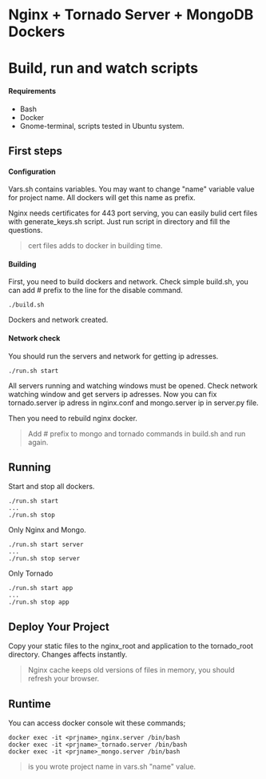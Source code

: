 # Nginx + Tornado Server + MongoDB Dockers
# Build, run and watch scripts

#### Requirements
* Bash
* Docker
* Gnome-terminal, scripts tested in Ubuntu system.

## First steps

#### Configuration

Vars.sh contains variables. You may want to change "name" variable value for project name. All dockers will get this name as prefix.

Nginx needs certificates for 443 port serving, you can easily bulid cert files with generate_keys.sh script. Just run script in directory and fill the questions.
> cert files adds to docker in building time.


#### Building
First, you need to build dockers and network. Check simple build.sh, you can add # prefix to the line for the disable command.

```
./build.sh
```
Dockers and network created.

#### Network check
You should run the servers and network for getting ip adresses.

```
./run.sh start
```
All servers running and watching windows must be opened. Check network watching window and get servers ip adresses. Now you can fix tornado.server ip adress in nginx.conf and mongo.server ip in server.py file.

Then you need to rebuild nginx docker.
> Add # prefix to mongo and tornado commands in build.sh and run again.


## Running

Start and stop all dockers.
```
./run.sh start
...
./run.sh stop
```

Only Nginx and Mongo.
```
./run.sh start server
...
./run.sh stop server
```

Only Tornado
```
./run.sh start app
...
./run.sh stop app
```

## Deploy Your Project

Copy your static files to the nginx_root and application to the tornado_root directory. Changes affects instantly.
> Nginx cache keeps old versions of files in memory, you should refresh your browser.

## Runtime
You can access docker console wit these commands;
```
docker exec -it <prjname>_nginx.server /bin/bash
docker exec -it <prjname>_tornado.server /bin/bash
docker exec -it <prjname>_mongo.server /bin/bash
```
> <prjname> is you wrote project name in vars.sh "name" value.